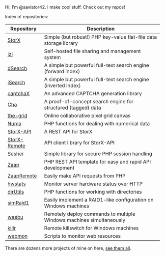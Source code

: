 Hi, I’m @aaviator42. I make cool stuff. Check out my repos! 

Index of repositories:

|Repository|Description|
|-----|--------|
|[StorX](https://github.com/aaviator42/StorX) | Simple (but robust!) PHP key-value flat-file data storage library |
|[izi](https://github.com/aaviator42/izi) | Self-hosted file sharing and management system |
|[dSearch](https://github.com/aaviator42/dSearch) | A simple but powerful full-text search engine (forward index) |
|[iSearch](https://github.com/aaviator42/iSearch) | A simple but powerful full-text search engine (inverted index) |
|[captchaX](https://github.com/aaviator42/captchaX) | An advanced CAPTCHA generation library |
|[Cha](https://github.com/aaviator42/Cha) | A proof-of-concept search engine for structured (tagged) data |
|[the-grid](https://github.com/aaviator42/the-grid) |  Online collaborative pixel grid canvas |
|[Numa](https://github.com/aaviator42/Numa) | PHP functions for dealing with numerical data |
|[StorX-API](https://github.com/aaviator42/StorX-API) | A REST API for StorX |
|[StorX-Remote](https://github.com/aaviator42/StorX-Remote) | API client library for StorX-API |
|[Sesher](https://github.com/aaviator42/Sesher) | Simple library for secure PHP session handling |
|[Zaap](https://github.com/aaviator42/Zaap) | PHP REST API template for easy and rapid API development |
|[ZaapRemote](https://github.com/aaviator42/ZaapRemote) | Easily make API requests from PHP |
|[hwstats](https://github.com/aaviator42/hwstats) | Monitor server hardware status over HTTP |
|[dirUtils](https://github.com/aaviator42/dirUtils) | PHP functions for working with directories |
|[simRaid1](https://github.com/aaviator42/simRaid1) | Easily implement a RAID1-like configuration on Windows machines |
|[weebu](https://github.com/aaviator42/weebu) | Remotely deploy commands to multiple Windows machines simultaneously |
|[killr](https://github.com/aaviator42/killr) | Remote killswitch for Windows machines |
|[webmon](https://github.com/aaviator42/webmon) | Scripts to monitor web resources |


There are dozens more projects of mine on here, [see them all](https://github.com/aaviator42?tab=repositories).




<!---
aaviator42/aaviator42 is a ✨ special ✨ repository because its `README.md` (this file) appears on your GitHub profile.
You can click the Preview link to take a look at your changes.
--->
